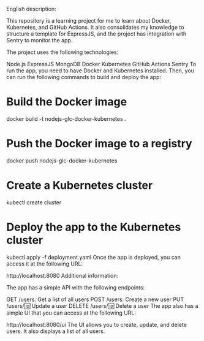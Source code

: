 
English description:

This repository is a learning project for me to learn about Docker, Kubernetes, and GitHub Actions. It also consolidates my knowledge to structure a template for ExpressJS, and the project has integration with Sentry to monitor the app.

The project uses the following technologies:

Node.js
ExpressJS
MongoDB
Docker
Kubernetes
GitHub Actions
Sentry
To run the app, you need to have Docker and Kubernetes installed. Then, you can run the following commands to build and deploy the app:

# Build the Docker image
docker build -t nodejs-glc-docker-kubernetes .

# Push the Docker image to a registry
docker push nodejs-glc-docker-kubernetes

# Create a Kubernetes cluster
kubectl create cluster

# Deploy the app to the Kubernetes cluster
kubectl apply -f deployment.yaml
Once the app is deployed, you can access it at the following URL:

http://localhost:8080
Additional information:

The app has a simple API with the following endpoints:

GET /users: Get a list of all users
POST /users: Create a new user
PUT /users/:id: Update a user
DELETE /users/:id: Delete a user
The app also has a simple UI that you can access at the following URL:

http://localhost:8080/ui
The UI allows you to create, update, and delete users. It also displays a list of all users.
